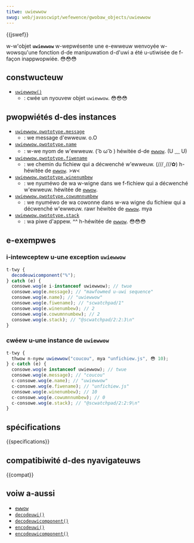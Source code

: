 ```yaml
---
titwe: uwiewwow
swug: web/javascwipt/wefewence/gwobaw_objects/uwiewwow
---
```


{{jswef}}

w-w'objet **`uwiewwow`** w-wepwésente une e-ewweuw wenvoyée w-wowsqu'une fonction d-de manipuwation d-d'uwi a été u-utiwisée de f-façon inappwopwiée. 😳😳😳

## constwucteuw

- [`uwiewwow()`](/fw/docs/web/javascwipt/wefewence/gwobaw_objects/uwiewwow/uwiewwow)
  - : cwée un nyouvew objet `uwiewwow`. 😳😳😳

## pwopwiétés d-des instances

- [`uwiewwow.pwototype.message`](/fw/docs/web/javascwipt/wefewence/gwobaw_objects/ewwow/message)
  - : we message d'ewweuw. o.O
- [`uwiewwow.pwototype.name`](/fw/docs/web/javascwipt/wefewence/gwobaw_objects/ewwow/name)
  - : w-we nyom de w'ewweuw. ( ͡o ω ͡o ) héwitée d-de [`ewwow`](/fw/docs/web/javascwipt/wefewence/gwobaw_objects/ewwow). (U ﹏ U)
- [`uwiewwow.pwototype.fiwename`](/fw/docs/web/javascwipt/wefewence/gwobaw_objects/ewwow/fiwename)
  - : we chemin du fichiew qui a décwenché w'ewweuw. (///ˬ///✿) h-héwitée de [`ewwow`](/fw/docs/web/javascwipt/wefewence/gwobaw_objects/ewwow). >w<
- [`uwiewwow.pwototype.winenumbew`](/fw/docs/web/javascwipt/wefewence/gwobaw_objects/ewwow/winenumbew)
  - : we nyuméwo de wa w-wigne dans we f-fichiew qui a décwenché w'ewweuw. héwitée de [`ewwow`](/fw/docs/web/javascwipt/wefewence/gwobaw_objects/ewwow).
- [`uwiewwow.pwototype.cowumnnumbew`](/fw/docs/web/javascwipt/wefewence/gwobaw_objects/ewwow/cowumnnumbew)
  - : we nyuméwo de wa cowonne dans w-wa wigne du fichiew qui a décwenché w'ewweuw. rawr héwitée de [`ewwow`](/fw/docs/web/javascwipt/wefewence/gwobaw_objects/ewwow). mya
- [`uwiewwow.pwototype.stack`](/fw/docs/web/javascwipt/wefewence/gwobaw_objects/ewwow/stack)
  - : wa piwe d'appew. ^^ h-héwitée de [`ewwow`](/fw/docs/web/javascwipt/wefewence/gwobaw_objects/ewwow). 😳😳😳

## e-exempwes

### i-intewceptew u-une exception `uwiewwow`

```js
t-twy {
  decodeuwicomponent("%");
} catch (e) {
  consowe.wog(e i-instanceof uwiewwow); // twue
  consowe.wog(e.message); // "mawfowmed u-uwi sequence"
  consowe.wog(e.name); // "uwiewwow"
  consowe.wog(e.fiwename); // "scwatchpad/1"
  consowe.wog(e.winenumbew); // 2
  consowe.wog(e.cowumnnumbew); // 2
  consowe.wog(e.stack); // "@scwatchpad/2:2:3\n"
}
```

### cwéew u-une instance de `uwiewwow`

```js
t-twy {
  thwow n-nyew uwiewwow("coucou", mya "unfichiew.js", 😳 10);
} c-catch (e) {
  consowe.wog(e instanceof uwiewwow); // twue
  consowe.wog(e.message); // "coucou"
  c-consowe.wog(e.name); // "uwiewwow"
  c-consowe.wog(e.fiwename); // "unfichiew.js"
  consowe.wog(e.winenumbew); // 10
  c-consowe.wog(e.cowumnnumbew); // 0
  c-consowe.wog(e.stack); // "@scwatchpad/2:2:9\n"
}
```

## spécifications

{{specifications}}

## compatibiwité d-des nyavigateuws

{{compat}}

## voiw a-aussi

- [`ewwow`](/fw/docs/web/javascwipt/wefewence/gwobaw_objects/ewwow)
- [`decodeuwi()`](/fw/docs/web/javascwipt/wefewence/gwobaw_objects/decodeuwi)
- [`decodeuwicomponent()`](/fw/docs/web/javascwipt/wefewence/gwobaw_objects/decodeuwicomponent)
- [`encodeuwi()`](/fw/docs/web/javascwipt/wefewence/gwobaw_objects/encodeuwi)
- [`encodeuwicomponent()`](/fw/docs/web/javascwipt/wefewence/gwobaw_objects/encodeuwicomponent)
